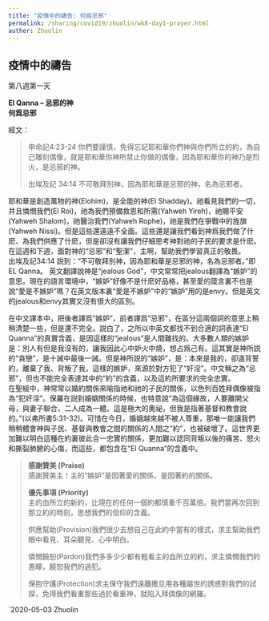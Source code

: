 ```yaml
---
title: "疫情中的禱告: 何爲忌邪"
permalink: /sharing/covid19/zhuolin/wk8-day1-prayer.html
auther: Zhuolin
---
```

## 疫情中的禱告
第八週第一天  

**El Qanna – 忌邪的神**  
**何爲忌邪**  

經文：  
> 申命記4:23-24 你們要謹慎，免得忘記耶和華你們神與你們所立的約，為自己雕刻偶像，就是耶和華你神所禁止你做的偶像，因為耶和華你的神乃是烈火，是忌邪的神。  
>
> 出埃及記 34:14 不可敬拜別神，因為耶和華是忌邪的神，名為忌邪者。  

耶和華是創造萬物的神(Elohim)，是全能的神(El Shadday)。祂看見我們的一切，并且憐憫我們(El Roi)，祂為我們預備救恩和所需(Yahweh Yireh)，祂賜平安(Yahweh Shalom)，祂醫治我們(Yahweh Rophe)，祂是我們在爭戰中的旌旗(Yahweh Nissi)。但是這些還遠遠不全面。這些還是讓我們看到神爲我們做了什麽、為我們供應了什麽，但是卻沒有讓我們仔細思考神對祂的子民的要求是什麽。在這週和下週，面對神的“忌邪”和“聖潔”，主啊，幫助我們學習真正的敬畏。  
 出埃及記34:14 説到：“不可敬拜別神，因為耶和華是忌邪的神，名為忌邪者。”即EL Qanna。 英文翻譯說神是“jealous God”，中文常常把jealous翻譯為“嫉妒”的意思。現在的語言環境中，“嫉妒”好像不是什麽好品格，甚至愛的箴言裏不也是說“愛是不嫉妒”嗎？在英文版本裏“愛是不嫉妒”中的“嫉妒”用的是envy。但是英文的jealous和envy其實又沒有很大的區別。  

在中文譯本中，把後者譯爲“嫉妒”，前者譯爲“忌邪”，在區分這兩個詞的意思上稍稍清楚一些，但是還不完全。説白了，之所以中英文都找不到合適的詞表達“El Quanna”的真實含義，是因這樣的“jealous”是人間難找的。大多數人類的嫉妒是：別人有但是我沒有的，讓我因此心中妒火中燒，想占爲己有。這其實是神所説的“貪戀”，是十誡中最後一誡。但是神所説的“嫉妒”，是：本來是我的，卻違背誓約，離棄了我、背叛了我，這樣的嫉妒，來源於對方犯了“奸淫”。中文稱之為“忌邪”，但也不能完全表達其中的“約”的含義，以及這約所要求的完全忠實。  
  在聖經中，神常常以婚約關係來喻指祂和祂的子民的關係，以色列百姓拜偶像被指為“犯奸淫”。保羅在説到婚姻關係的時候，也特意說“為這個緣故，人要離開父母，與妻子聯合，二人成為一體。這是極大的奧祕，但我是指著基督和教會說的。”(以弗所書5:31-32)。可惜在今日，婚姻越來越不被人尊重，那唯一能讓我們稍稍體會神與子民、基督與教會之間的關係的人間之“約”，也被破壞了。這世界更加難以明白這種在約裏彼此合一忠實的關係，更加難以認同背叛以後的痛苦、怒火和撕裂肺腑的心傷，而這些，都包含在“El Quanna”的含義中。  

> **感謝贊美 (Praise)**  
> 感謝贊美主！主的“嫉妒”是因著愛的關係，是因著約的關係。  
>
> **優先事項 (Priority)**  
> 主的血所立的新約，比現在的任何一個約都慎重千百萬倍。我們當再次回到那立約的時刻，思想我們的信仰的含義。  
>
> 供應幫助(Provision)我們很少去想自己在此約中當有的樣式，求主幫助我們眼中看見、耳朵聽見、心中明白。  
>
> 憐憫饒恕(Pardon)我們多多少少都有輕看主的血所立的約，求主憐憫我們的愚矇，饒恕我們的過犯。  
>
> 保抱守護(Protection)求主保守我們遠離撒旦用各種屬世的誘惑對我們的試探，免得我們看重那些過於看重神，就陷入拜偶像的網羅。  

`2020-05-03 Zhuolin  

